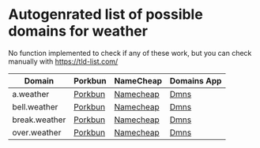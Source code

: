 # Autogenrated list of possible domains for weather

No function implemented to check if any of these work, but you can check manually with https://tld-list.com/

| Domain | Porkbun | NameCheap | Domains App |
|---|---|---|---|
| a.weather | [Porkbun](https://porkbun.com/checkout/search?prb=e814663da1&tlds=&idnLanguage=&search=search&q=a.weather) | [Namecheap](https://www.namecheap.com/domains/registration/results/?domain=a.weather) | [Dmns](https://dmns.app/domains?q=a.weather) |
| bell.weather | [Porkbun](https://porkbun.com/checkout/search?prb=e814663da1&tlds=&idnLanguage=&search=search&q=bell.weather) | [Namecheap](https://www.namecheap.com/domains/registration/results/?domain=bell.weather) | [Dmns](https://dmns.app/domains?q=bell.weather) |
| break.weather | [Porkbun](https://porkbun.com/checkout/search?prb=e814663da1&tlds=&idnLanguage=&search=search&q=break.weather) | [Namecheap](https://www.namecheap.com/domains/registration/results/?domain=break.weather) | [Dmns](https://dmns.app/domains?q=break.weather) |
| over.weather | [Porkbun](https://porkbun.com/checkout/search?prb=e814663da1&tlds=&idnLanguage=&search=search&q=over.weather) | [Namecheap](https://www.namecheap.com/domains/registration/results/?domain=over.weather) | [Dmns](https://dmns.app/domains?q=over.weather) |
